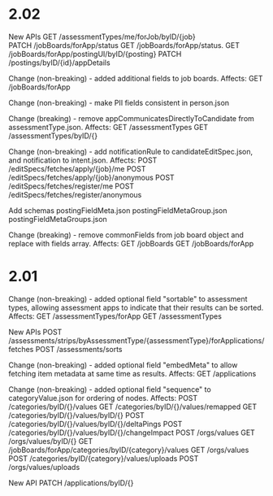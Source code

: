 2.02
====
New APIs
	GET /assessmentTypes/me/forJob/byID/{job}   
	PATCH /jobBoards/forApp/status
	GET /jobBoards/forApp/status.
	GET /jobBoards/forApp/postingUI/byID/{posting}
	PATCH /postings/byID/{id}/appDetails

Change (non-breaking) - added additional fields to job boards. Affects:
	GET /jobBoards/forApp

Change (non-breaking) - make PII fields consistent in person.json

Change (breaking) - remove appCommunicatesDirectlyToCandidate from assessmentType.json. Affects:
	GET /assessmentTypes
	GET /assessmentTypes/byID/{}

Change (non-breaking) - add notificationRule to candidateEditSpec.json, and notification to intent.json. Affects:
    POST /editSpecs/fetches/apply/{job}/me
    POST /editSpecs/fetches/apply/{job}/anonymous
    POST /editSpecs/fetches/register/me
    POST /editSpecs/fetches/register/anonymous

Add schemas
	postingFieldMeta.json
	postingFieldMetaGroup.json
	postingFieldMetaGroups.json

Change (breaking) - remove commonFields from job board object and replace with fields array. Affects:
	GET /jobBoards
	GET /jobBoards/forApp

2.01
====
Change (non-breaking) - added optional field "sortable" to assessment types, allowing assessment apps to indicate that their results can be sorted. Affects:
    GET /assessmentTypes/forApp
    GET /assessmentTypes 

New APIs
    POST /assessments/strips/byAssessmentType/{assessmentType}/forApplications/fetches
    POST /assessments/sorts

Change (non-breaking) - added optional field "embedMeta" to allow fetching item metadata at same time as results. Affects:
	GET /applications

Change (non-breaking) - added optional field "sequence" to categoryValue.json for ordering of nodes. Affects:
	POST /categories/byID/{}/values
	GET /categories/byID/{}/values/remapped
	GET /categories/byID/{}/values/byID/{}
	POST /categories/byID/{}/values/byID/{}/deltaPings
	POST /categories/byID/{}/values/byID/{}/changeImpact
	POST /orgs/values
	GET /orgs/values/byID/{}
	GET /jobBoards/forApp/categories/byID/{category}/values
	GET /orgs/values
	POST /categories/byID/{category}/values/uploads
	POST /orgs/values/uploads

New API
	PATCH /applications/byID/{}
